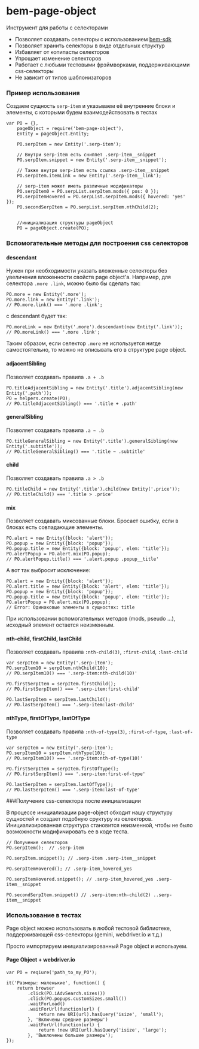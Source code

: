 # bem-page-object

Инструмент для работы с селекторами
* Позволяет создавать селекторы с использованием [bem-sdk](https://github.com/bem/bem-sdk)
* Позволяет хранить селекторы в виде отдельных структур
* Избавляет от копипасты селекторов
* Упрощает изменение селекторов
* Работает с любыми тестовыми фрэймворками, поддерживающими css-селекторы
* Не зависит от типов шаблонизаторов

### Пример использования

Создаем сущность `serp-item` и указываем её внутренние блоки и элементы, с которыми будем взаимодействовать в тестах

```
var PO = {},
    pageObject = require('bem-page-object'),
    Entity = pageObject.Entity;

    PO.serpItem = new Entity('.serp-item');

    // Внутри serp-item есть сниппет .serp-item__snippet
    PO.serpItem.snippet = new Entity('.serp-item__snippet');

    // Также внутри serp-item есть ссылка .serp-item__snippet
    PO.serpItem.itemLink = new Entity('.serp-item__link');

    // serp-item может иметь различные модификаторы
    PO.serpItem0 = PO.serpList.serpItem.mods({ pos: 0 });
    PO.serpItemHovered = PO.serpList.serpItem.mods({ hovered: 'yes' });
    PO.secondSerpItem = PO.serpList.serpItem.nthChild(2);


    //инициализация структуры pageObject
    PO = pageObject.create(PO);

```

### Вспомогательные методы для построения css селекторов
#### descendant
Нужен при необходимости указать вложенные селекторы без увеличения вложенности свойств page object'а.
Например, для селектора `.more .link`, можно было бы сделать так:
```
PO.more = new Entity('.more');
PO.more.link = new Entity('.link');
// PO.more.link() === '.more .link';
```
с descendant будет так:
```
PO.moreLink = new Entity('.more').descendant(new Entity('.link'));
// PO.moreLink() === '.more .link';
```
Таким образом, если селектор `.more` не используется нигде самостоятельно, то можно не описывать его в структуре page object.

#### adjacentSibling
Позволяет создавать правила `.a + .b`
```
PO.titleAdjacentSibling = new Entity('.title').adjacentSibling(new Entity('.path'));
PO = helpers.create(PO);
// PO.titleAdjacentSibling() === '.title + .path'
```

#### generalSibling
Позволяет создавать правила `.a ~ .b`
```
PO.titleGeneralSibling = new Entity('.title').generalSibling(new Entity('.subtitle'));
// PO.titleGeneralSibling() === '.title ~ .subtitle'
```

#### child
Позволяет создавать правила `.a > .b`
```
PO.titleChild = new Entity('.title').child(new Entity('.price'));
// PO.titleChild() === '.title > .price'
```

#### mix
Позволяет создавать миксованные блоки. Бросает ошибку, если в блоках есть совпадающие элементы.
```
PO.alert = new Entity({block: 'alert'});
PO.popup = new Entity({block: 'popup'});
PO.popup.title = new Entity({block: 'popup', elem: 'title'});
PO.alertPopup = PO.alert.mix(PO.popup);
// PO.alertPopup.title() === '.alert.popup .popup__title'
```

А вот так выбросит исключение:
```
PO.alert = new Entity({block: 'alert'});
PO.alert.title = new Entity({block: 'alert', elem: 'title'});
PO.popup = new Entity({block: 'popup'});
PO.popup.title = new Entity({block: 'popup', elem: 'title'});
PO.alertPopup = PO.alert.mix(PO.popup);
// Error: Одинаковые элементы в сущностях: title
```

При использовании вспомогательных методов (mods, pseudo ...), исходный элемент остается неизменным.

#### nth-child, firstChild, lastChild
Позволяет создавать правила `:nth-child(3)`, `:first-child`, `:last-child`
```
var serpItem = new Entity('.serp-item');
PO.serpItem10 = serpItem.nthChild(10);
// PO.serpItem10() === '.serp-item:nth-child(10)'

PO.firstSerpItem = serpItem.firstChild();
// PO.firstSerpItem() === '.serp-item:first-child'

PO.lastSerpItem = serpItem.lastChild();
// PO.lastSerpItem() === '.serp-item:last-child'
```

#### nthType, firstOfType, lastOfType
Позволяет создавать правила `:nth-of-type(3)`, `:first-of-type`, `:last-of-type`
```
var serpItem = new Entity('.serp-item');
PO.serpItem10 = serpItem.nthType(10);
// PO.serpItem10() === '.serp-item:nth-of-type(10)'

PO.firstSerpItem = serpItem.firstOfType();
// PO.firstSerpItem() === '.serp-item:first-of-type'

PO.lastSerpItem = serpItem.lastOfType();
// PO.lastSerpItem() === '.serp-item:last-of-type'
```


###Получение css-селектора после инициализации

В процессе инициализации page-object обходит нашу структуру сущностей и создает подобную сруктуру из селекторов.
Инициализированная структура становится неизменной, чтобы не было возможности модифичировать ее в коде теста.

```
// Получение селекторов
PO.serpItem();  // .serp-item

PO.serpItem.snippet(); // .serp-item .serp-item__snippet

PO.serpItemHovered(); // .serp-item_hovered_yes

PO.serpItemHovered.snippet(); // .serp-item_hovered_yes .serp-item__snippet

PO.secondSerpItem.snippet() // .serp-item:nth-child(2) ..serp-item__snippet
```

### Использование в тестах

Page object можно использовать в любой тестовой библиотеке, поддерживающей css-селекторы (gemini, webdriver.io и т.д.)

Просто импортируем инициализированный Page object и используем.

#### Page Object + webdriver.io

```
var PO = reqiure('path_to_my_PO');

it('Размеры: маленькие', function() {
    return browser
        .click(PO.iAdvSearch.sizes())
        .click(PO.popups.customSizes.small())
        .waitForLoad()
        .waitForUrl(function(url) {
            return new URI(url).hasQuery('isize', 'small');
        }, 'Включены средние размеры')
        .waitForUrl(function(url) {
            return !new URI(url).hasQuery('isize', 'large');
        }, 'Выключены большие размеры');
});
```

